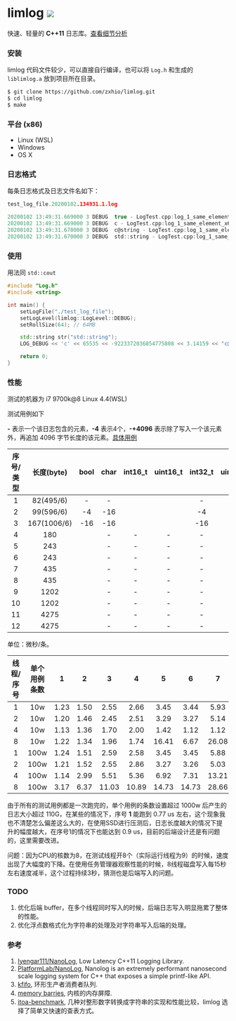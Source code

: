 # limlog ![](https://www.travis-ci.org/zxhio/limlog.svg?branch=master)

快速、轻量的 **C++11** 日志库。[查看细节分析](https://www.cnblogs.com/shuqin/p/12103952.html)

### 安装
limlog 代码文件较少，可以直接自行编译，也可以将 `Log.h` 和生成的 `liblimlog.a` 放到项目所在目录。

```sh
$ git clone https://github.com/zxhio/limlog.git
$ cd limlog
$ make
```

### 平台 (x86)
- Linux (WSL)
- Windows
- OS X

### 日志格式

每条日志格式及日志文件名如下：
```c
test_log_file.20200102.134931.1.log

20200102 13:49:31.669000 3 DEBUG  true - LogTest.cpp:log_1_same_element_x6():242
20200102 13:49:31.669000 3 DEBUG  c - LogTest.cpp:log_1_same_element_x6():245
20200102 13:49:31.670000 3 DEBUG  c@string - LogTest.cpp:log_1_same_element_x6():248
20200102 13:49:31.670000 3 DEBUG  std::string - LogTest.cpp:log_1_same_element_x6():252
```

### 使用
用法同 `std::cout`

```cpp
#include "Log.h"
#include <string>

int main() {
    setLogFile("./test_log_file");
    setLogLevel(limlog::LogLevel::DEBUG);
    setRollSize(64); // 64MB

    std::string str("std::string");
    LOG_DEBUG << 'c' << 65535 << -9223372036854775808 << 3.14159 << "c@string" << str;

    return 0;
}
```

### 性能

测试的机器为 i7 9700k@8 Linux 4.4(WSL)

测试用例如下

**-** 表示一个该日志包含的元素，**-4** 表示4个，**-+4096** 表示除了写入一个该元素外，再追加 4096 字节长度的该元素。[具体用例](./LogTest.cpp)

| 序号/类型 | 长度(byte) | bool | char | int16_t | uint16_t | int32_t | uint32_t | int64_t | uint64_t | double | c@string | std::string |
| :-: | :-: | :-: | :-: | :-: | :-: | :-: | :-: | :-: | :-: | :-: | :-: | :-: |
| 1 | 82(495/6) | - | - | | | - | | | | - | - | - |
| 2 | 99(596/6) | -4 | -16 | | | -4 | | | | -4 | -4 | -4 |
| 3 | 167(1006/6)  | -16 | -16 | | | -16 | | | | -16 | -16 | -16 |
| 4 | 180 | | - | - | - | - | - | - | - | - | - | - |
| 5 | 243 | | - | - | - | - | - | - | - | - | - + 64 | - |
| 6 | 243 | | - | - | - | - | - | - | - | - | - | - + 64 |
| 7 | 435 | | - | - | - | - | - | - | - | - | - + 256 | - |
| 8 | 435 | | - | - | - | - | - | - | - | - | - | - + 256 |
| 9 | 1202 | | - | - | - | - | - | - | - | - | - + 1024 | - |
| 10 | 1202 | | - | - | - | - | - | - | - | - | - | - + 1024 |
| 11 | 4275 | | - | - | - | - | - | - | - | - | - + 4096 | - |
| 12 | 4275 | | - | - | - | - | - | - | - | - | - | - + 4096 |

单位：微秒/条。

| 线程/序号 | 单个用例条数 | 1 | 2 | 3 | 4 | 5 | 6 | 7 | 8 | 9 | 10 | 11 | 12 |
| :-: | :-: | :-: | :-: | :-: | :-: | :-: | :-: | :-: | :-: | :-: | :-: | :-: | :-: |
| 1  | 10w | 1.23 | 1.50 | 2.55 | 2.66 | 3.45 | 3.44 | 5.93 | 5.66 | 1.30 | 1.09 | 1.45 | 1.32 |
| 2 | 10w | 1.20 | 1.46 | 2.45 | 2.51 | 3.29 | 3.27 | 5.14 | 5.15 | 1.19 | 1.16 | 12.79 | 65.54 |
| 4 | 10w | 1.13 | 1.36 | 1.70 | 2.00 | 1.42 | 1.12 | 1.12 | 1.12 | 1.21 | 33.56 | 127.66 | 131.84 |
| 8 | 10w | 1.22 | 1.34 | 1.96 | 1.74 | 16.41 | 6.67 | 26.08 | 28.47 | 68.16 | 75.51 | 260.09 | 262.99 |
| 1 | 100w | 1.24 | 1.51 | 2.59 | 2.58 | 3.45 | 3.45 | 5.88 | 5.87 | 2.16 | 8.79 | 31.82 | 31.40 |
| 2 | 100w | 1.21 | 1.52 | 2.55 | 2.86 | 3.27 | 3.26 | 5.03 | 5.17 | 17.17 | 17.65 | 63.49 | 63.20 |
| 4 | 100w | 1.14 | 2.99 | 5.51 | 5.36 | 6.92 | 7.31 | 13.21 | 12.88 | 35.16 | 36.24 | 128.66 | 130.22 |
| 8 | 100w | 3.17 | 6.37 | 11.03 | 10.89 | 14.73 | 14.73 | 28.66 | 23.08 | 71.57 | 72.51 | 263.82 | 273.63 |

由于所有的测试用例都是一次跑完的，单个用例的条数设置超过 1000w 后产生的日志大小超过 110G，在某些的情况下，序号 **1** 能跑到 0.77 us 左右，这个现象我也不清楚怎么偏差这么大的，在使用SSD进行压测后，日志长度越大的情况下提升的幅度越大，在序号1的情况下也能达到 0.9 us，目前的后端设计还是有问题的，这里需要改进。

问题：因为CPU的核数为8，在测试线程开8个（实际运行线程为9）的时候，速度出现了大幅度的下降。在使用任务管理器观察性能的时候，8线程磁盘写入每15秒左右速度减半，这个过程持续3秒，猜测也是后端写入的问题。

### TODO
1. 优化后端 buffer，在多个线程同时写入的时候，后端日志写入明显拖累了整体的性能。
2. 优化浮点数格式化为字符串的处理及对字符串写入后端的处理。

### 参考
1. [Iyengar111/NanoLog](https://github.com/Iyengar111/NanoLog), Low Latency C++11 Logging Library.
2. [PlatformLab/NanoLog](https://github.com/PlatformLab/NanoLog), Nanolog is an extremely performant nanosecond scale logging system for C++ that exposes a simple printf-like API.
3. [kfifo](https://github.com/torvalds/linux/blob/master/lib/kfifo.c), 环形生产者消费者队列.
4. [memory barries](https://github.com/torvalds/linux/blob/master/Documentation/memory-barriers.txt), 内核的内存屏障.
5. [itoa-benchmark](https://github.com/miloyip/itoa-benchmark), 几种对整形数字转换成字符串的实现和性能比较，limlog 选择了简单又快速的查表方式。